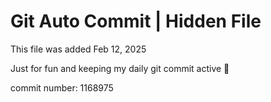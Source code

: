 # Git Auto Commit | Hidden File

This file was added Feb 12, 2025

Just for fun and keeping my daily git commit active 🤪

commit number: 1168975
